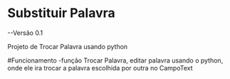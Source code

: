 # Substituir Palavra
--Versão 0.1

Projeto de Trocar Palavra usando python 

#Funcionamento 
-função Trocar Palavra, editar palavra usando o python, onde ele ira trocar a palavra escolhida por outra no CampoText